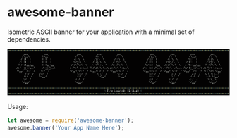 # awesome-banner

Isometric ASCII banner for your application with a minimal set of dependencies.


![scrot](https://raw.githubusercontent.com/null4bl3/awesome-banner/master/the_scrot.png)


Usage:

```javascript
let awesome = require('awesome-banner');
awesome.banner('Your App Name Here');
```



